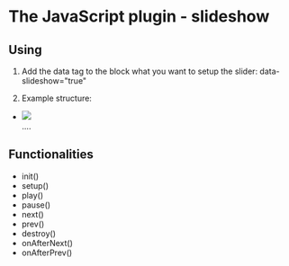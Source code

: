 # The JavaScript plugin - slideshow

## Using
1. Add the data tag to the block what you want to setup the slider:
data-slideshow="true"

2. Example structure:
<ul data-slideshow="true">
	<li><img src="..." /></li>
	....
</ul>

## Functionalities
- init()
- setup()
- play()
- pause()
- next()
- prev()
- destroy()
- onAfterNext()
- onAfterPrev()